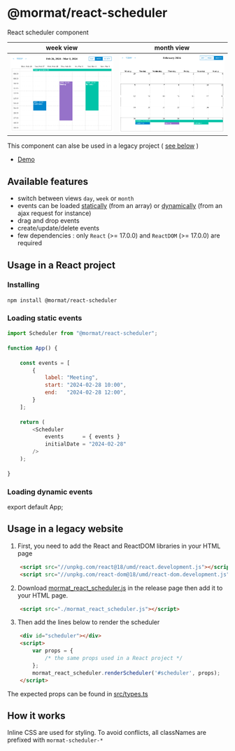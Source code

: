 # @mormat/react-scheduler

React scheduler component

week view                 | month view
:-------------------------:|:-------------------------:
![preview](docs/week-view.png) | ![preview](docs/month-view.png)

This component can alse be used in a legacy project ( [see below](#usage-in-a-legacy-website) )

- [Demo](https://mormat.github.io/react-scheduler/)

## Available features
- switch between views `day`, `week` or `month`
- events can be loaded [statically](#loading-static-events) (from an array) or [dynamically](#loading-dynamic-events) (from an ajax request for instance)
- drag and drop events
- create/update/delete events
- few dependencies : only `React` (>= 17.0.0) and `ReactDOM` (>= 17.0.0) are required 


## Usage in a React project

### Installing

```
npm install @mormat/react-scheduler
```

### Loading static events

```js
import Scheduler from "@mormat/react-scheduler";

function App() {
    
    const events = [
        {
            label: "Meeting",
            start: "2024-02-28 10:00",
            end:   "2024-02-28 12:00",
        }
    ];

    return (
        <Scheduler 
            events      = { events } 
            initialDate = "2024-02-28"
        />
    );
    
}
```

### Loading dynamic events

export default App;

## Usage in a legacy website

1. First, you need to add the React and ReactDOM libraries in your HTML page
```html
    <script src="//unpkg.com/react@18/umd/react.development.js"></script>
    <script src="//unpkg.com/react-dom@18/umd/react-dom.development.js"></script>
```

2. Download [mormat_react_scheduler.js](https://github.com/mormat/react-scheduler/releases/latest) in the release page then add it to your HTML page.
```html
    <script src="./mormat_react_scheduler.js"></script>
```

3. Then add the lines below to render the scheduler
```html
    <div id="scheduler"></div>
    <script>
        var props = { 
            /* the same props used in a React project */ 
        };
        mormat_react_scheduler.renderScheduler('#scheduler', props);
    </script>
```

The expected props can be found in [src/types.ts](src/types.ts)

## How it works



Inline CSS are used for styling. To avoid conflicts, all classNames are prefixed with `mormat-scheduler-*`